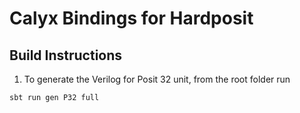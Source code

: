 # Calyx Bindings for Hardposit

## Build Instructions

1. To generate the Verilog for Posit 32 unit, from the root folder run

```
sbt run gen P32 full
```
